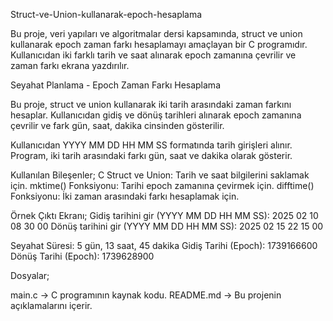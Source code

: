 Struct-ve-Union-kullanarak-epoch-hesaplama

Bu proje, veri yapıları ve algoritmalar dersi kapsamında, struct ve union kullanarak epoch zaman farkı hesaplamayı amaçlayan bir C programıdır. Kullanıcıdan iki farklı tarih ve saat alınarak epoch zamanına çevrilir ve zaman farkı ekrana yazdırılır.


Seyahat Planlama - Epoch Zaman Farkı Hesaplama

Bu proje, struct ve union kullanarak iki tarih arasındaki zaman farkını hesaplar. Kullanıcıdan gidiş ve dönüş tarihleri alınarak epoch zamanına çevrilir ve fark gün, saat, dakika cinsinden gösterilir.

Kullanıcıdan YYYY MM DD HH MM SS formatında tarih girişleri alınır.
Program, iki tarih arasındaki farkı gün, saat ve dakika olarak gösterir.

Kullanılan Bileşenler;
C Struct ve Union: Tarih ve saat bilgilerini saklamak için.
mktime() Fonksiyonu: Tarihi epoch zamanına çevirmek için.
difftime() Fonksiyonu: İki zaman arasındaki farkı hesaplamak için.

Örnek Çıktı Ekranı;
Gidiş tarihini gir (YYYY MM DD HH MM SS): 2025 02 10 08 30 00
Dönüş tarihini gir (YYYY MM DD HH MM SS): 2025 02 15 22 15 00

Seyahat Süresi: 5 gün, 13 saat, 45 dakika
Gidiş Tarihi (Epoch): 1739166600
Dönüş Tarihi (Epoch): 1739628900

Dosyalar;

main.c → C programının kaynak kodu.
README.md → Bu projenin açıklamalarını içerir.





